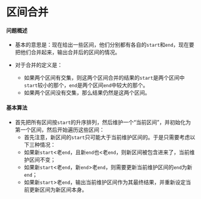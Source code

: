 # 区间合并

#### 问题概述

- 基本的意思是：现在给出一些区间，他们分别都有各自的`start`和`end`，现在要把他们合并起来，输出合并后的区间的情况。

- 对于合并的定义是：

	- 如果两个区间有交集，则这两个区间合并的结果的`start`是两个区间中`start`较小的那个，`end`是两个区间`end`中较大的那个。	

	* 如果两个区间没有交集，那么结果仍然是这两个区间。



#### 基本算法

- 首先把所有区间按`start`的升序排列，然后维护一个“当前区间”，并初始化为第一个区间，然后开始遍历这些区间：
	- 首先注意，新区间的`start`只可能大于当前维护区间的。于是只需要考虑以下三种情况：
	- 如果新`start`<老`end`，且新`end`也<老`end`，则新区间被包含进来了，当前维护区间不变；
	- 如果新`start`<老`end`，新`end`>老`end`，则需要更新当前维护区间的`end`为新`end`；
	- 如果新`start`>老`end`，输出当前维护区间作为其最终结果，并重新设定当前更新区间为新区间本身。
